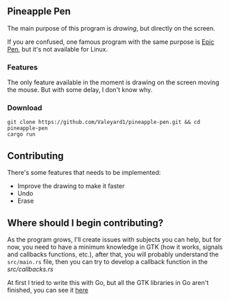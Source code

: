 ## Pineapple Pen

The main purpose of this program is *drawing*, but directly on the screen.  

If you are confused, one famous program with the same purpose is [Epic Pen](https://epic-pen.com/), but it's not available for Linux.


### Features
The only feature available in the moment is drawing on the screen moving the mouse. But with some delay, I don't know why.

### Download
```
git clone https://github.com/Valeyard1/pineapple-pen.git && cd pineapple-pen
cargo run
```
## Contributing
There's some features that needs to be implemented:
* Improve the drawing to make it faster
* Undo
* Erase

## Where should I begin contributing?
As the program grows, I'll create issues with subjects you can help, but for now,
you need to have a minimum knowledge in GTK (how it works, signals and callbacks functions, etc.),
after that, you will probably understand the `src/main.rs` file, then you can try to develop a callback function
in the _src/callbacks.rs_

At first I tried to write this with Go, but all the GTK libraries in Go aren't finished, you can see it [here](https://github.com/Valeyard1/pineapple-pen/commit/d15205f1744000a632f6b087c784dcb2dc8c40ba)

